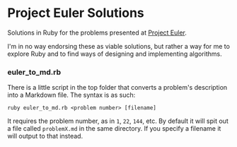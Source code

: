 # Project Euler Solutions

Solutions in Ruby for the problems presented at [Project Euler](http://projecteuler.net/). 

I'm in no way endorsing these as viable solutions, but rather a way for me to explore Ruby and to find ways of designing and implementing algorithms.

### euler\_to\_md.rb
There is a little script in the top folder that converts a problem's description into a Markdown file. The syntax is as such:

    ruby euler_to_md.rb <problem number> [filename]
    
It requires the problem number, as in `1`, `22`, `144`, etc. By default it will spit out a file called `problemX.md` in the same directory. If you specify a filename it will output to that instead. 